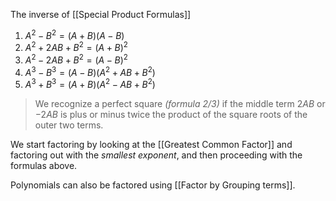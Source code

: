 The inverse of [[Special Product Formulas]]
1. $A^2-B^2=(A+B)(A-B)$ 
2. $A^2+2AB+B^2=(A+B)^2$
3. $A^2-2AB+B^2=(A-B)^2$
4. $A^{3}-B^{3}=(A-B)(A^2+AB+B^2)$    
5. $A^{3}+B^{3}=(A+B)(A^2-AB+B^2)$

>We recognize a perfect square *(formula 2/3)* if the middle term $2AB$ or $-2AB$ is plus or minus twice the product of the square roots of the outer two terms.

We start factoring by looking at the [[Greatest Common Factor]] and factoring out with the *smallest exponent*, and then proceeding with the formulas above.

Polynomials can also be factored using [[Factor by Grouping terms]].